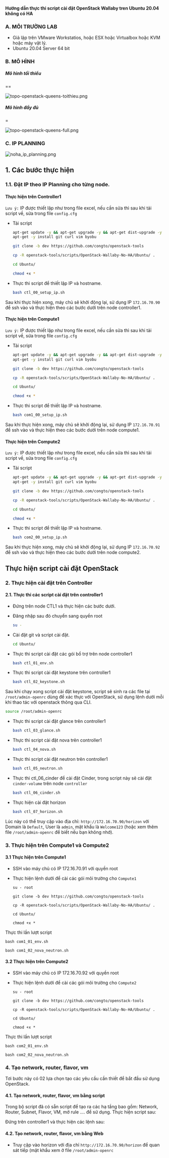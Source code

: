 #### Hướng dẫn thực thi script cài đặt OpenStack Wallaby tren Ubuntu 20.04 không có HA

### A. MÔI TRƯỜNG LAB
- Giả lập trên VMware Workstatios, hoặc ESX hoặc Virtualbox hoặc KVM hoặc máy vật lý.
- Ubuntu 20.04 Server 64 bit

### B. MÔ HÌNH

##### Mô hình tối thiểu
==

![topo-openstack-queens-toithieu.png](/images/queens-images/topo-openstack-queens-toithieu.png)

##### Mô hình đầy đủ
=

![topo-openstack-queens-full.png](/images/queens-images/topo-openstack-queens-full.png)


### C. IP PLANNING


![noha_ip_planning.png](/images/queens-images/IP_Planning_queens.png)


## 1. Các bước thực hiện

### 1.1. Đặt IP theo IP Planning cho từng node.
#### Thực hiện trên Controller1
`Lưu ý:` IP được thiết lập như trong file excel, nếu cần sửa thì sau khi tải script về, sửa trong file `config.cfg`

  
- Tải script 
  
  ```sh
  apt-get update -y && apt-get upgrade -y && apt-get dist-upgrade -y
  apt-get -y install git curl vim byobu
  
  git clone -b dev https://github.com/congto/openstack-tools

  cp -R openstack-tools/scripts/OpenStack-Wallaby-No-HA/Ubuntu/ .

  cd Ubuntu/

  chmod +x *
  ```
  
- Thực thi script để thiết lập IP và hostname.

  ```sh
  bash ctl_00_setup_ip.sh
  ```
  
Sau khi thực hiện xong, máy chủ sẽ khởi động lại, sử dụng IP `172.16.70.90` để ssh vào và thực hiện theo các bước dưới trên node controller1.

  
#### Thực hiện trên Compute1
`Lưu ý:` IP được thiết lập như trong file excel, nếu cần sửa thì sau khi tải script về, sửa trong file `config.cfg`

  
- Tải script 
	```sh
  apt-get update -y && apt-get upgrade -y && apt-get dist-upgrade -y
  apt-get -y install git curl vim byobu
  
  git clone -b dev https://github.com/congto/openstack-tools

  cp -R openstack-tools/scripts/OpenStack-Wallaby-No-HA/Ubuntu/ .

  cd Ubuntu/

  chmod +x *
  ```
  
- Thực thi script để thiết lập IP và hostname.

  ```sh
  bash com1_00_setup_ip.sh
  ```
  
Sau khi thực hiện xong, máy chủ sẽ khởi động lại, sử dụng IP `172.16.70.91` để ssh vào và thực hiện theo các bước dưới trên node compute1.
  
#### Thực hiện trên Compute2
`Lưu ý:` IP được thiết lập như trong file excel, nếu cần sửa thì sau khi tải script về, sửa trong file `config.cfg`
  
- Tải script 
	```sh
  apt-get update -y && apt-get upgrade -y && apt-get dist-upgrade -y
  apt-get -y install git curl vim byobu
  
  git clone -b dev https://github.com/congto/openstack-tools

  cp -R openstack-tools/scripts/OpenStack-Wallaby-No-HA/Ubuntu/ .

  cd Ubuntu/

  chmod +x *
  ```
  
- Thực thi script để thiết lập IP và hostname.

  ```sh
  bash com2_00_setup_ip.sh
  ```
  
Sau khi thực hiện xong, máy chủ sẽ khởi động lại, sử dụng IP `172.16.70.92` để ssh vào và thực hiện theo các bước dưới trên node compute2.
	
## Thực hiện script cài đặt OpenStack
### 2. Thực hiện cài đặt trên Controller
#### 2.1. Thực thi các script cài đặt trên controller1

- Đứng trên node CTL1 và thực hiện các bước dưới.
- Đăng nhập sau đó chuyển sang quyền root

	```sh
	su -
	```
	
- Cài đặt git và script cài đặt.
	```sh
  cd Ubuntu/
	```

- Thực thi script cài đặt các gói bổ trợ trên node controller1

  ```sh
  bash ctl_01_env.sh
  ```

- Thực thi script cài đặt keystone trên controller1

  ```sh
  bash ctl_02_keystone.sh
  ```

Sau khi chạy xong script cài đặt keystone, script sẽ sinh ra các file tại `/root/admin-openrc` dùng để xác thực với OpenStack, sử dụng lệnh dưới mỗi khi thao tác với openstack thông qua CLI.

  ```sh
  source /root/admin-openrc
  ```
  
- Thực thi script cài đặt glance trên controller1

  ```sh
  bash ctl_03_glance.sh
  ```
  
- Thực thi script cài đặt nova trên controller1

  ```sh
  bash ctl_04_nova.sh
  ```

- Thực thi script cài đặt neutron trên controller1

  ```sh
  bash ctl_05_neutron.sh
  ```

- Thực thi ctl_06_cinder để cài đặt Cinder, trong script này sẽ cài đặt `cinder-volume` trên node `controller`

  ```sh
  bash ctl_06_cinder.sh
  ```
- Thực hiện cài đặt horizon

  ```sh
  bash ctl_07_horizon.sh
  ```

Lúc này có thể truy cập vào địa chỉ: `http://172.16.70.90/horizon` với Domain là `Default`, User là `admin`, mật khẩu là `Welcome123` (hoặc xem thêm file `/root/admin-openrc` để biết nếu bạn không nhớ). 

### 3. Thực hiện trên Compute1 và Compute2
#### 3.1 Thực hiện trên Compute1

- SSH vào máy chủ có IP 172.16.70.91 với quyền root 
- Thực hiện lệnh dưới để cài các gói môi trường cho `Compute1`

  ```
  su - root
  
  git clone -b dev https://github.com/congto/openstack-tools
  
  cp -R openstack-tools/scripts/OpenStack-Wallaby-No-HA/Ubuntu/ .
  
  cd Ubuntu/
  
  chmod +x *
  ```

Thực thi lần lượt script 
  
  ```
  bash com1_01_env.sh
  
  bash com1_02_nova_neutron.sh
  ```


#### 3.2 Thực hiện trên Compute2

- SSH vào máy chủ có IP 172.16.70.92 với quyền root 
- Thực hiện lệnh dưới để cài các gói môi trường cho `Compute2`

  ```
  su - root
  
  git clone -b dev https://github.com/congto/openstack-tools
  
  cp -R openstack-tools/scripts/OpenStack-Wallaby-No-HA/Ubuntu/ .
  
  cd Ubuntu/
  
  chmod +x *
  ```

Thực thi lần lượt script 
  
  ```
  bash com2_01_env.sh
  
  bash com2_02_nova_neutron.sh
  ```

### 4. Tạo network, router, flavor, vm

Tơi bước này có 02 lựa chọn tạo các yêu cầu cần thiết để bắt đầu sử dụng OpenStack.

#### 4.1. Tạo network, router, flavor, vm bằng script
Trong bộ script đã có sẵn script để tạo ra các hạ tầng bao gồm: Network, Router, Subnet, Flavor, VM, mở rule .... để sử dụng. Thực hiện script sau:

Đứng trên controller1 và thực hiện các lệnh sau:




#### 4.2. Tạo network, router, flavor, vm bằng Web

- Truy cập vào horizon với địa chỉ `http://172.16.70.90/horizon` để quan sát tiếp (mật khẩu xem ở file `/root/admin-openrc`


